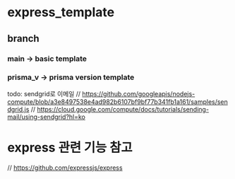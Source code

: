 # express_template

## branch

### main -> basic template

### prisma_v -> prisma version template

todo: sendgrid로 이메일
// https://github.com/googleapis/nodejs-compute/blob/a3e8497538e4ad982b6107bf9bf77b341fb1a161/samples/sendgrid.js
// https://cloud.google.com/compute/docs/tutorials/sending-mail/using-sendgrid?hl=ko

# express 관련 기능 참고

// https://github.com/expressjs/express
